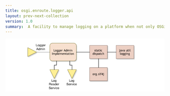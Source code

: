 ```yaml
---
title: osgi.enroute.logger.api
layout: prev-next-collection
version: 1.0
summary:  A facility to manage logging on a platform when not only OSGi logging is used.
---
```


![Logger Admin Collaboration Diagram](/img/services/osgi.enroute.logger.overview.png)
